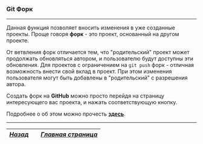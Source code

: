 ### Git Форк

---

Данная функция позволяет вносить изменения в уже созданные проекты. Проще говоря **форк** - это проект, основанный на другом проекте.

От ветвления форк отличается тем, что "родительский" проект может продолжать обновляться автором, и пользователю будут доступны эти обновления.
Для проектов с ограничением на `git push`  форк - отличная возможность внести свой вклад в проект. При этом изменения пользователя могут быть добавлены в "родительский" с разрешения автора. 

Создать форк на **GitHub** можно просто перейдя на страницу интересующего вас проекта, и нажать соответствующую кнопку.

Подробнее о об этом можно прочесть [**здесь**](https://git-scm.com/book/ru/v2/GitHub-%D0%92%D0%BD%D0%B5%D1%81%D0%B5%D0%BD%D0%B8%D0%B5-%D1%81%D0%BE%D0%B1%D1%81%D1%82%D0%B2%D0%B5%D0%BD%D0%BD%D0%BE%D0%B3%D0%BE-%D0%B2%D0%BA%D0%BB%D0%B0%D0%B4%D0%B0-%D0%B2-%D0%BF%D1%80%D0%BE%D0%B5%D0%BA%D1%82%D1%8B).

___
| [***Назад***](8.0branch.md)|            | [***Главная страница***](readme.md)|
|-----------|:-----------:|:-----------:|